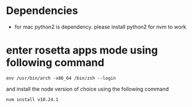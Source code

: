 # Dependencies
- for mac python2 is dependency. please install python2 for nvm to work

# enter rosetta apps mode using following command


```
env /usr/bin/arch -x86_64 /bin/zsh --login
```

and install the node version of choice using the following command

```
nvm install v10.24.1
```


